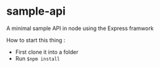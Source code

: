# sample-api
A minimal sample API in node using the Express framwork

How to start this thing :
 - First clone it into a folder
 - Run `$npm install`
